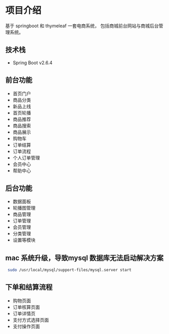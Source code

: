 # 项目介绍
  基于 springboot 和 thymeleaf 一套电商系统， 包括商城前台网站与商城后台管理系统。

## 技术栈
- Spring Boot  v2.6.4 

  
## 前台功能
- 首页门户
- 商品分类
- 新品上线
- 首页轮播
- 商品推荐
- 商品搜索
- 商品展示
- 购物车
- 订单结算
- 订单流程
- 个人订单管理
- 会员中心
- 帮助中心

## 后台功能
- 数据面板
- 轮播图管理
- 商品管理
- 订单管理
- 会员管理
- 分类管理
- 设置等模块


## mac 系统升级，导致mysql 数据库无法启动解决方案
```bash
 sudo /usr/local/mysql/support-files/mysql.server start
 ```

## 下单和结算流程
- 购物页面
- 订单核算页面
- 订单详情页
- 支付方式选择页面
- 支付操作页面
